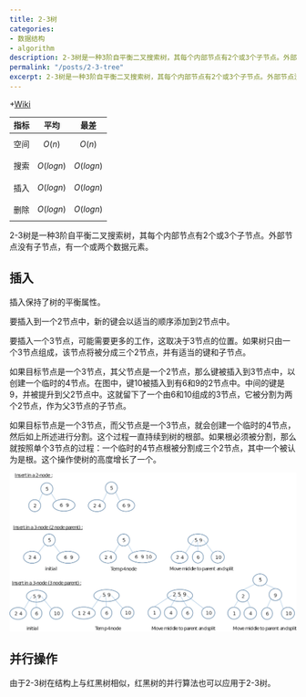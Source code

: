 ```yaml
---
title: 2-3树
categories:
- 数据结构
- algorithm
description: 2-3树是一种3阶自平衡二叉搜索树，其每个内部节点有2个或3个子节点。外部节点没有子节点，有一个或两个数据元素。
permalink: "/posts/2-3-tree"
excerpt: 2-3树是一种3阶自平衡二叉搜索树，其每个内部节点有2个或3个子节点。外部节点没有子节点，有一个或两个数据元素。
---
```


+[Wiki](https://en.wikipedia.org/wiki/2%E2%80%933_tree)

| 指标	| 平均 | 最差 |
| --- | --- | --- |
| 空间 | $$O(n)$$ | $$O(n)$$ |
| 搜索 | $$O(log  n)$$ | $$O(log  n)$$ | 
| 插入 | $$O(log  n)$$ | $$O(log  n)$$ |
| 删除 | $$O(log  n)$$ | $$O(log  n)$$ |

2-3树是一种3阶自平衡二叉搜索树，其每个内部节点有2个或3个子节点。外部节点没有子节点，有一个或两个数据元素。

## 插入

插入保持了树的平衡属性。

要插入到一个2节点中，新的键会以适当的顺序添加到2节点中。

要插入一个3节点，可能需要更多的工作，这取决于3节点的位置。如果树只由一个3节点组成，该节点将被分成三个2节点，并有适当的键和子节点。

如果目标节点是一个3节点，其父节点是一个2节点，那么键被插入到3节点中，以创建一个临时的4节点。在图中，键10被插入到有6和9的2节点中。中间的键是9，并被提升到父2节点中。这就留下了一个由6和10组成的3节点，它被分割为两个2节点，作为父3节点的子节点。

如果目标节点是一个3节点，而父节点是一个3节点，就会创建一个临时的4节点，然后如上所述进行分割。这个过程一直持续到树的根部。如果根必须被分割，那么就按照单个3节点的过程：一个临时的4节点根被分割成三个2节点，其中一个被认为是根。这个操作使树的高度增长了一个。

![2-3树插入](/assets/images/2-3-tree/2-3_insertion.svg.jpg)

## 并行操作

由于2-3树在结构上与红黑树相似，红黑树的并行算法也可以应用于2-3树。